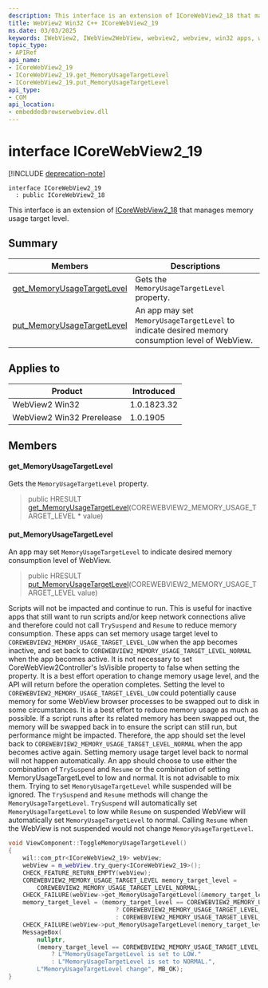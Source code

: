 ```yaml
---
description: This interface is an extension of ICoreWebView2_18 that manages memory usage target level.
title: WebView2 Win32 C++ ICoreWebView2_19
ms.date: 03/03/2025
keywords: IWebView2, IWebView2WebView, webview2, webview, win32 apps, win32, edge, ICoreWebView2, ICoreWebView2Controller, browser control, edge html, ICoreWebView2_19
topic_type: 
- APIRef
api_name:
- ICoreWebView2_19
- ICoreWebView2_19.get_MemoryUsageTargetLevel
- ICoreWebView2_19.put_MemoryUsageTargetLevel
api_type:
- COM
api_location:
- embeddedbrowserwebview.dll
---
```


# interface ICoreWebView2_19

[!INCLUDE [deprecation-note](../includes/deprecation-note.md)]

```
interface ICoreWebView2_19
  : public ICoreWebView2_18
```

This interface is an extension of [ICoreWebView2_18](icorewebview2_18.md#icorewebview2_18) that manages memory usage target level.

## Summary

 Members                        | Descriptions
--------------------------------|---------------------------------------------
[get_MemoryUsageTargetLevel](#get_memoryusagetargetlevel) | Gets the `MemoryUsageTargetLevel` property.
[put_MemoryUsageTargetLevel](#put_memoryusagetargetlevel) | An app may set `MemoryUsageTargetLevel` to indicate desired memory consumption level of WebView.

## Applies to

Product                         | Introduced
--------------------------------|---------------------------------------------
WebView2 Win32            |    1.0.1823.32
WebView2 Win32 Prerelease |    1.0.1905

## Members

#### get_MemoryUsageTargetLevel

Gets the `MemoryUsageTargetLevel` property.

> public HRESULT [get_MemoryUsageTargetLevel](#get_memoryusagetargetlevel)(COREWEBVIEW2_MEMORY_USAGE_TARGET_LEVEL * value)

#### put_MemoryUsageTargetLevel

An app may set `MemoryUsageTargetLevel` to indicate desired memory consumption level of WebView.

> public HRESULT [put_MemoryUsageTargetLevel](#put_memoryusagetargetlevel)(COREWEBVIEW2_MEMORY_USAGE_TARGET_LEVEL value)

Scripts will not be impacted and continue to run. This is useful for inactive apps that still want to run scripts and/or keep network connections alive and therefore could not call `TrySuspend` and `Resume` to reduce memory consumption. These apps can set memory usage target level to `COREWEBVIEW2_MEMORY_USAGE_TARGET_LEVEL_LOW` when the app becomes inactive, and set back to `COREWEBVIEW2_MEMORY_USAGE_TARGET_LEVEL_NORMAL` when the app becomes active. It is not necessary to set CoreWebView2Controller's IsVisible property to false when setting the property. It is a best effort operation to change memory usage level, and the API will return before the operation completes. Setting the level to `COREWEBVIEW2_MEMORY_USAGE_TARGET_LEVEL_LOW` could potentially cause memory for some WebView browser processes to be swapped out to disk in some circumstances. It is a best effort to reduce memory usage as much as possible. If a script runs after its related memory has been swapped out, the memory will be swapped back in to ensure the script can still run, but performance might be impacted. Therefore, the app should set the level back to `COREWEBVIEW2_MEMORY_USAGE_TARGET_LEVEL_NORMAL` when the app becomes active again. Setting memory usage target level back to normal will not happen automatically. An app should choose to use either the combination of `TrySuspend` and `Resume` or the combination of setting MemoryUsageTargetLevel to low and normal. It is not advisable to mix them. Trying to set `MemoryUsageTargetLevel` while suspended will be ignored. The `TrySuspend` and `Resume` methods will change the `MemoryUsageTargetLevel`. `TrySuspend` will automatically set `MemoryUsageTargetLevel` to low while `Resume` on suspended WebView will automatically set `MemoryUsageTargetLevel` to normal. Calling `Resume` when the WebView is not suspended would not change `MemoryUsageTargetLevel`.

```cpp
void ViewComponent::ToggleMemoryUsageTargetLevel()
{
    wil::com_ptr<ICoreWebView2_19> webView;
    webView = m_webView.try_query<ICoreWebView2_19>();
    CHECK_FEATURE_RETURN_EMPTY(webView);
    COREWEBVIEW2_MEMORY_USAGE_TARGET_LEVEL memory_target_level =
        COREWEBVIEW2_MEMORY_USAGE_TARGET_LEVEL_NORMAL;
    CHECK_FAILURE(webView->get_MemoryUsageTargetLevel(&memory_target_level));
    memory_target_level = (memory_target_level == COREWEBVIEW2_MEMORY_USAGE_TARGET_LEVEL_LOW)
                              ? COREWEBVIEW2_MEMORY_USAGE_TARGET_LEVEL_NORMAL
                              : COREWEBVIEW2_MEMORY_USAGE_TARGET_LEVEL_LOW;
    CHECK_FAILURE(webView->put_MemoryUsageTargetLevel(memory_target_level));
    MessageBox(
        nullptr,
        (memory_target_level == COREWEBVIEW2_MEMORY_USAGE_TARGET_LEVEL_LOW)
            ? L"MemoryUsageTargetLevel is set to LOW."
            : L"MemoryUsageTargetLevel is set to NORMAL.",
        L"MemoryUsageTargetLevel change", MB_OK);
}
```

